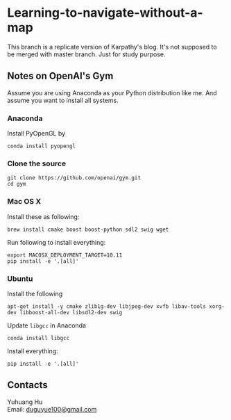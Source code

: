 # Learning-to-navigate-without-a-map

This branch is a replicate version of Karpathy's blog.
It's not supposed to be merged with master branch.
Just for study purpose.

## Notes on OpenAI's Gym

Assume you are using Anaconda as your Python distribution like me.
And assume you want to install all systems.

### Anaconda

Install PyOpenGL by

```
conda install pyopengl
```

### Clone the source

```
git clone https://github.com/openai/gym.git
cd gym
```

### Mac OS X

Install these as following:

```
brew install cmake boost boost-python sdl2 swig wget
```

Run following to install everything:

```
export MACOSX_DEPLOYMENT_TARGET=10.11
pip install -e '.[all]'
```

### Ubuntu

Install the following

```
apt-get install -y cmake zlib1g-dev libjpeg-dev xvfb libav-tools xorg-dev libboost-all-dev libsdl2-dev swig
```

Update `libgcc` in Anaconda

```
conda install libgcc
```

Install everything:

```
pip install -e '.[all]'
```


## Contacts

Yuhuang Hu  
Email: duguyue100@gmail.com
